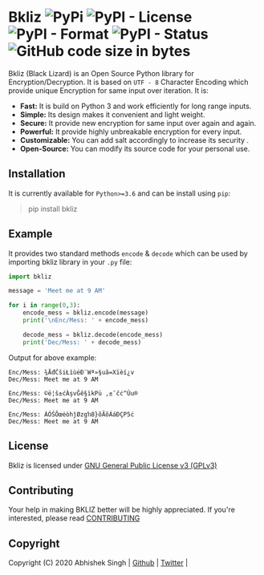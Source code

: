 # Bkliz ![PyPi](https://img.shields.io/pypi/v/ng2django)  ![PyPI - License](https://img.shields.io/github/license/singh2505/bkliz) ![PyPI - Format](https://img.shields.io/pypi/format/Django) ![PyPI - Status](https://img.shields.io/pypi/status/Django) ![GitHub code size in bytes](https://img.shields.io/github/languages/code-size/singh2505/bkliz?color=yellow)

Bkliz (Black Lizard) is an Open Source Python library for Encryption/Decryption.
It is based on `UTF - 8` Character Encoding which provide unique Encryption for same input over iteration. It is:

* **Fast:** It is build on Python 3 and work efficiently for long range inputs.
* **Simple:** Its design makes it convenient and light weight.
* **Secure:** It provide new encryption for same input over again and again.
* **Powerful:** It provide highly unbreakable encryption for every input.
* **Customizable:** You can add salt accordingly to increase its security .
* **Open-Source:** You can modify its source code for your personal use.

## Installation
It is currently available for `Python>=3.6` and can be install using `pip`:
> pip install bkliz

## Example

It provides two standard methods `encode` & `decode` which can be used by importing bkliz library in your `.py` file:
```python
import bkliz

message = 'Meet me at 9 AM'

for i in range(0,3):
    encode_mess = bkliz.encode(message)
    print('\nEnc/Mess: ' + encode_mess)

    decode_mess = bkliz.decode(encode_mess)
    print('Dec/Mess: ' + decode_mess)

```
Output for above example:
```
Enc/Mess: ¾ĀđČšiŁìùėÐ¨Wª»§uă=Xïèí¿v
Dec/Mess: Meet me at 9 AM

Enc/Mess: ©ë¦š±ćÀşvĜê§ìkPü ,±¯čċ^Ùu®
Dec/Mess: Meet me at 9 AM

Enc/Mess: ÁÓŚÔœėòhĵØzgŉ8}õÃõÁáÐÇP5ċ
Dec/Mess: Meet me at 9 AM
```

## License

Bkliz is licensed under [GNU General Public License v3 (GPLv3)](./LICENSE)

## Contributing

Your help in making BKLIZ better will be highly appreciated. If you're interested, please read [CONTRIBUTING](./CONTRIBUTING)

## Copyright

Copyright (C) 2020 Abhishek Singh | [Github](https://github.com/singh2505) | [Twitter](https://twitter.com/real_singhaniya) | 
